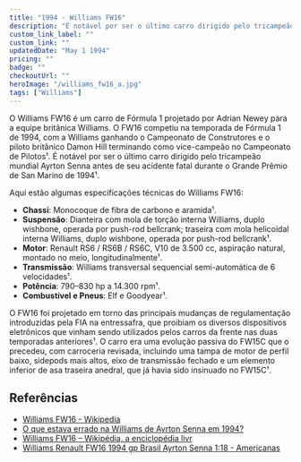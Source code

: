 ```yaml
---
title: "1994 - Williams FW16"
description: "É notável por ser o último carro dirigido pelo tricampeão mundial Ayrton Senna antes de seu acidente fatal durante o Grande Prêmio de San Marino de 1994."
custom_link_label: ""
custom_link: ""
updatedDate: "May 1 1994"
pricing: ""
badge: ""
checkoutUrl: ""
heroImage: "/williams_fw16_a.jpg"
tags: ["Williams"]
---
```


O Williams FW16 é um carro de Fórmula 1 projetado por Adrian Newey para a equipe britânica Williams. O FW16 competiu na temporada de Fórmula 1 de 1994, com a Williams ganhando o Campeonato de Construtores e o piloto britânico Damon Hill terminando como vice-campeão no Campeonato de Pilotos¹. É notável por ser o último carro dirigido pelo tricampeão mundial Ayrton Senna antes de seu acidente fatal durante o Grande Prêmio de San Marino de 1994¹.

Aqui estão algumas especificações técnicas do Williams FW16:
- **Chassi**: Monocoque de fibra de carbono e aramida¹.
- **Suspensão**: Dianteira com mola de torção interna Williams, duplo wishbone, operada por push-rod bellcrank; traseira com mola helicoidal interna Williams, duplo wishbone, operada por push-rod bellcrank¹.
- **Motor**: Renault RS6 / RS6B / RS6C, V10 de 3.500 cc, aspiração natural, montado no meio, longitudinalmente¹.
- **Transmissão**: Williams transversal sequencial semi-automática de 6 velocidades¹.
- **Potência**: 790–830 hp a 14.300 rpm¹.
- **Combustível e Pneus**: Elf e Goodyear¹.

O FW16 foi projetado em torno das principais mudanças de regulamentação introduzidas pela FIA na entressafra, que proibiam os diversos dispositivos eletrônicos que vinham sendo utilizados pelos carros da frente nas duas temporadas anteriores¹. O carro era uma evolução passiva do FW15C que o precedeu, com carroceria revisada, incluindo uma tampa de motor de perfil baixo, sidepods mais altos, eixo de transmissão fechado e um elemento inferior de asa traseira anedral, que já havia sido insinuado no FW15C¹.


## Referências

  - [Williams FW16 - Wikipedia](https://en.wikipedia.org/wiki/Williams_FW16)
  - [O que estava errado na Williams de Ayrton Senna em 1994?](https://motorsport.uol.com.br/f1/news/o-que-estava-errado-na-williams-de-ayrton-senna-em-1994/6500526/)
  - [Williams FW16 – Wikipédia, a enciclopédia livr](https://pt.wikipedia.org/wiki/Williams_FW16)
  - [Williams Renault FW16 1994 gp Brasil Ayrton Senna 1:18 - Americanas](https://www.americanas.com.br/produto/5650396238/williams-renault-fw16-1994-gp-brasil-ayrton-senna-1-18)